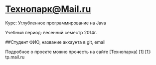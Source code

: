 Технопарк@Mail.ru
============
Курс: Углубленное программирование на Java

Учебный период: весенний семестр 2014г.

##Студент
ФИО, название аккаунта в git, email

Подробное о проекте можно прочесть на сайте [Технопарка] [1]
[1]: tp.mail.ru
